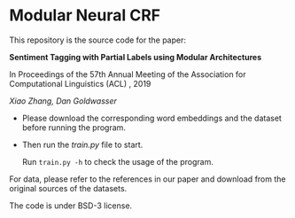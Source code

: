 # Modular Neural CRF
This repository is the source code for the paper:

**Sentiment Tagging with Partial Labels using Modular Architectures**

In Proceedings of the 57th Annual Meeting of the Association for Computational Linguistics (ACL) , 2019

*Xiao Zhang, Dan Goldwasser*


* Please download the corresponding word embeddings and the dataset before running the program.
* Then run the *train.py* file to start.

    Run `train.py -h` to check the usage of the program.

For data, please refer to the references in our paper and download from the original sources of the datasets.

The code is under BSD-3 license.